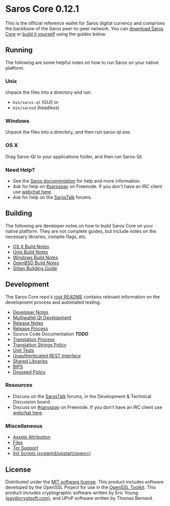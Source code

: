 Saros Core 0.12.1
=====================

This is the official reference wallet for Saros digital currency and comprises the backbone of the Saros peer-to-peer network. You can [download Saros Core](https://www.saros.org/downloads/) or [build it yourself](#building) using the guides below.

Running
---------------------
The following are some helpful notes on how to run Saros on your native platform.

### Unix

Unpack the files into a directory and run:

- `bin/saros-qt` (GUI) or
- `bin/sarosd` (headless)

### Windows

Unpack the files into a directory, and then run saros-qt.exe.

### OS X

Drag Saros-Qt to your applications folder, and then run Saros-Qt.

### Need Help?

* See the [Saros documentation](https://sarospay.atlassian.net/wiki/display/DOC)
for help and more information.
* Ask for help on [#sarospay](http://webchat.freenode.net?channels=sarospay) on Freenode. If you don't have an IRC client use [webchat here](http://webchat.freenode.net?channels=sarospay).
* Ask for help on the [SarosTalk](https://sarostalk.org/) forums.

Building
---------------------
The following are developer notes on how to build Saros Core on your native platform. They are not complete guides, but include notes on the necessary libraries, compile flags, etc.

- [OS X Build Notes](build-osx.md)
- [Unix Build Notes](build-unix.md)
- [Windows Build Notes](build-windows.md)
- [OpenBSD Build Notes](build-openbsd.md)
- [Gitian Building Guide](gitian-building.md)

Development
---------------------
The Saros Core repo's [root README](/README.md) contains relevant information on the development process and automated testing.

- [Developer Notes](developer-notes.md)
- [Multiwallet Qt Development](multiwallet-qt.md)
- [Release Notes](release-notes.md)
- [Release Process](release-process.md)
- Source Code Documentation ***TODO***
- [Translation Process](translation_process.md)
- [Translation Strings Policy](translation_strings_policy.md)
- [Unit Tests](unit-tests.md)
- [Unauthenticated REST Interface](REST-interface.md)
- [Shared Libraries](shared-libraries.md)
- [BIPS](bips.md)
- [Dnsseed Policy](dnsseed-policy.md)

### Resources
* Discuss on the [SarosTalk](https://sarostalk.org/) forums, in the Development & Technical Discussion board.
* Discuss on [#sarospay](http://webchat.freenode.net/?channels=sarospay) on Freenode. If you don't have an IRC client use [webchat here](http://webchat.freenode.net/?channels=sarospay).

### Miscellaneous
- [Assets Attribution](assets-attribution.md)
- [Files](files.md)
- [Tor Support](tor.md)
- [Init Scripts (systemd/upstart/openrc)](init.md)

License
---------------------
Distributed under the [MIT software license](http://www.opensource.org/licenses/mit-license.php).
This product includes software developed by the OpenSSL Project for use in the [OpenSSL Toolkit](https://www.openssl.org/). This product includes
cryptographic software written by Eric Young ([eay@cryptsoft.com](mailto:eay@cryptsoft.com)), and UPnP software written by Thomas Bernard.
